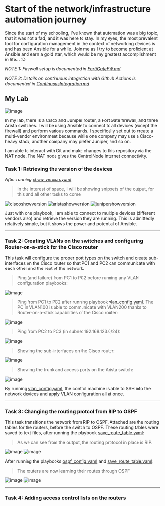 # Start of the network/infrastructure automation journey
Since the start of my schooling, I've known that automation was a big topic, that it was not a fad, and it was here to stay. In my eyes, the most prevalent tool for configuration management in the context of networking devices is and has been Ansible for a while. Join me as I try to become proficient at Ansible and earn a gold star, which would be my greatest accomplishment in life... :D

*NOTE 1: Firewall setup is documented in [FortiGateFW.md](https://github.com/joshchontw/NetworkAutomationSecurityLab/blob/main/FortiGateFW.md)*

*NOTE 2: Details on continuous integration with Github Actions is documented in [ContinuousIntegration.md](https://github.com/joshchontw/NetworkAutomationSecurityLab/blob/main/ContinuousIntegration.md)*
## My Lab
![image](https://user-images.githubusercontent.com/81763406/143507462-a1daa6ba-988c-4baa-ab8f-b310cca5a934.png)

In my lab, there is a Cisco and Juniper router, a FortiGate firewall, and three Arista switches. I will be using Ansible to connect to all devices (except the firewall) and perform various commands. I specifically set out to create a multi-vendor environment because while one company may use a Cisco-heavy stack, another company may prefer Juniper, and so on. 

I am able to interact with Git and make changes to this repository via the NAT node. The NAT node gives the ControlNode internet connectivity. 

### Task 1: Retrieving the version of the devices
*After running [show_version.yaml](https://github.com/joshchontw/NetworkAutomationSecurityLab/blob/main/playbooks/show_version.yaml)*

> In the interest of space, I will be showing snippets of the output, for this and all other tasks to come

![ciscoshowversion](https://user-images.githubusercontent.com/81763406/142037007-f3152ff2-3461-42a8-a89f-10bcf81a22cf.png)
![aristashowversion](https://user-images.githubusercontent.com/81763406/142037081-0b9d1ded-6966-4aaa-9864-2e6cbb9b8d0d.png)
![junipershowversion](https://user-images.githubusercontent.com/81763406/142037092-a54c56e8-cc6a-45af-984a-7b08c0433b4d.png)

Just with one playbook, I am able to connect to multiple devices (different vendors also) and retrieve the version they are running. This is admittedly relatively simple, but it shows the power and potential of Ansible.

---------------------------------------------------------------------
### Task 2: Creating VLANs on the switches and configuring Router-on-a-stick for the Cisco router
This task will configure the proper port types on the switch and create sub-interfaces on the Cisco router so that PC1 and PC2 can communicate with each other and the rest of the network.

> Ping (and failure) from PC1 to PC2 before running any VLAN configuration playbooks: 

![image](https://user-images.githubusercontent.com/81763406/143507543-520a9bd3-b36b-458e-b7e0-55d483811ded.png)

> Ping from PC1 to PC2 after running playbook [vlan_config.yaml](https://github.com/joshchontw/NetworkAutomationSecurityLab/blob/main/playbooks/vlan_config.yaml). The PC in VLAN100 is able to communicate with VLAN200 thanks to Router-on-a-stick capabilities of the Cisco router:

![image](https://user-images.githubusercontent.com/81763406/143508544-e1ee367c-869c-40b5-9fa0-815dc86da5de.png)

> Ping from PC2 to PC3 (in subnet 192.168.123.0/24):

![image](https://user-images.githubusercontent.com/81763406/143511480-790a8b53-6335-4d71-a07c-f76e67c3db15.png)

> Showing the sub-interfaces on the Cisco router:

![image](https://user-images.githubusercontent.com/81763406/143508564-83eb1155-3d01-4bb0-b8a0-ac88b5cb4263.png)

> Showing the trunk and access ports on the Arista switch:

![image](https://user-images.githubusercontent.com/81763406/143508612-157b9182-4b24-49cc-b6e3-c9ea1a38049f.png)

By running [vlan_config.yaml](https://github.com/joshchontw/NetworkAutomationSecurityLab/blob/main/playbooks/vlan_config.yaml), the control machine is able to SSH into the network devices and apply VLAN configuration all at once.

----------------------------------------
### Task 3: Changing the routing protcol from RIP to OSPF
This task transitions the network from RIP to OSPF.
Attached are the routing tables for the routers, before the switch to OSPF. These routing tables were saved to text files, after running the playbook [save_route_table.yaml](https://github.com/joshchontw/NetworkAutomationSecurityLab/blob/main/playbooks/save_route_table.yaml):
> As we can see from the output, the routing protocol in place is RIP.

![image](https://user-images.githubusercontent.com/81763406/143508748-089d165f-8569-43ac-ad73-890e5df56738.png)
![image](https://user-images.githubusercontent.com/81763406/143508766-75b83f06-68d8-4b77-b0fc-bd4534e9b47d.png)


After running the playbooks [ospf_config.yaml](https://github.com/joshchontw/NetworkAutomationSecurityLab/blob/main/playbooks/ospf_config.yaml) and [save_route_table.yaml](https://github.com/joshchontw/NetworkAutomationSecurityLab/blob/main/playbooks/save_route_table.yaml):
> The routers are now learning their routes through OSPF

![image](https://user-images.githubusercontent.com/81763406/143509179-05fa36a1-7d6c-4928-97d0-17f0db284078.png)
![image](https://user-images.githubusercontent.com/81763406/143509201-58d74573-5b09-4b15-8930-87ac422d6d5d.png)

-----------------------------------------
### Task 4: Adding access control lists on the routers
